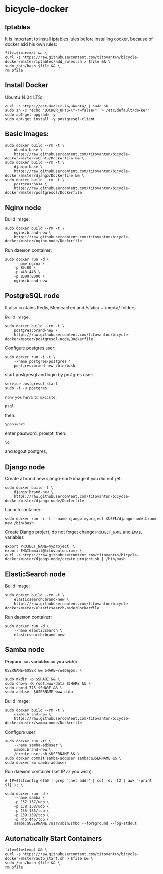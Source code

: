 # bicycle-docker

## Iptables

It is important to install iptables rules before installing docker, because of docker add his own rules:

    file=$(mktemp) && \
    curl -s https://raw.githubusercontent.com/titovanton/bicycle-docker/master/iptables/add_rules.sh > $file && \
    sudo /bin/bash $file && \
    rm $file

## Install Docker

Ubuntu 14.04 LTS:

    curl -s https://get.docker.io/ubuntu/ | sudo sh
    sudo sh -c "echo 'DOCKER_OPTS=\"-r=false\"' > /etc/default/docker"
    sudo apt-get upgrade -y
    sudo apt-get install -y postgresql-client

## Basic images:

    sudo docker build --rm -t \
        ubuntu:base \
        https://raw.githubusercontent.com/titovanton/bicycle-docker/master/ubuntu/Dockerfile && \
    sudo docker build --rm -t \
        django:base \
        https://raw.githubusercontent.com/titovanton/bicycle-docker/master/django/Dockerfile && \
    sudo docker build --rm -t \
        postgres:base \
        https://raw.githubusercontent.com/titovanton/bicycle-docker/master/postgresql/Dockerfile

## Nginx node

Build image:

    sudo docker build --rm -t \
        nginx:brand-new \
        https://raw.githubusercontent.com/titovanton/bicycle-docker/master/nginx-node/Dockerfile

Run daemon container:

    sudo docker run -d \
        --name nginx \
        -p 80:80 \
        -p 443:443 \
        -p 8000:8000 \
        nginx:brand-new

## PostgreSQL node

It also contains Redis, Memcached and /static/ + /media/ folders

Build image:

    sudo docker build --rm -t \
        postgres:brand-new \
        https://raw.githubusercontent.com/titovanton/bicycle-docker/master/postgresql-node/Dockerfile

Configure postgres user:

    sudo docker run -i -t \
        --name postgres-postgres \
        postgres:brand-new /bin/bash

start postgresql and login by postgres user:

    service postgresql start
    sudo -i -u postgres

now you have to execute:
    
    psql

then:
    
    \password

enter password, prompt, then:

    \q

and logout postgres, 


## Django node

Create a brand new django-node image if you did not yet:

    sudo docker build -t \
        django:brand-new \
        https://raw.githubusercontent.com/titovanton/bicycle-docker/master/django-node/Dockerfile

Launch container:

    sudo docker run -i -t --name django-myproject $USER/django-node:brand-new /bin/bash

Create Django project, do not forget change `PROJECT_NAME` and `EMAIL` variables:

    export PROJECT_NAME=myproject; \
    export EMAIL=mail@titovanton.com; \
    curl -s https://raw.githubusercontent.com/titovanton/bicycle-docker/master/django-node/create_project.sh | /bin/bash

## ElasticSearch node

Build image:

    sudo docker build --rm -t \
        elasticsearch:brand-new \
        https://raw.githubusercontent.com/titovanton/bicycle-docker/master/elasticsearch-node/Dockerfile

Run daemon container:

    sudo docker run -d \
        --name elasticsearch \
        elasticsearch:brand-new

## Samba node

Prepare (set variables as you wish):

    USERNAME=$USER && SHARE=/webapps; \

    sudo mkdir -p $SHARE && \
    sudo chown -R root:www-data $SHARE && \
    sudo chmod 775 $SHARE && \
    sudo adduser $USERNAME www-data

Build image:

    sudo docker build --rm -t \
        samba:brand-new \
        https://raw.githubusercontent.com/titovanton/bicycle-docker/master/samba-node/Dockerfile

Configure user:

    sudo docker run -ti \
        --name samba-adduser \
        samba:brand-new \
        /create_user.sh $USERNAME && \
    sudo docker commit samba-adduser samba:$USERNAME && \
    sudo docker rm samba-adduser

Run daemon container (set IP as you wish):

    # IP=$(ifconfig eth0 | grep 'inet addr' | cut -d: -f2 | awk '{print $1}'); \

    sudo docker run -d \
        --name samba \
        -p 137:137/udp \
        -p 138:138/udp \
        -p 135:135/tcp \
        -p 139:139/tcp \
        -p 445:445/tcp \
        samba:$USERNAME /usr/sbin/smbd --foreground --log-stdout


## Automatically Start Containers

    file=$(mktemp) && \
    curl -s https://raw.githubusercontent.com/titovanton/bicycle-docker/master/auto_start.sh > $file && \
    sudo /bin/bash $file && \
    rm $file